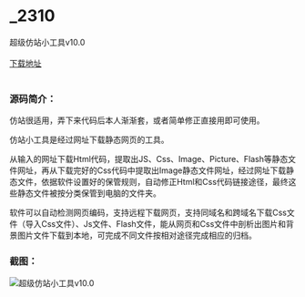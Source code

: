 # _2310
超级仿站小工具v10.0
<br/></br>
[下载地址](https://www.uuid2.com/2310.html "下载地址")
<br/></br>
<h3>源码简介：</h3>
<p>仿站很适用，弄下来代码后本人渐渐套，或者简单修正直接用即可使用。<p>
<p> <p>
<p>仿站小工具是经过网址下载静态网页的工具。<p>
<p> <p>
<p>从输入的网址下载Html代码，提取出JS、Css、Image、Picture、Flash等静态文件网址，再从下载完好的Css代码中提取出Image静态文件网址，经过网址下载静态文件，依据软件设置好的保管规则，自动修正Html和Css代码链接途径，最终这些静态文件被按分类保管到电脑的文件夹。<p>
<p> <p>
<p>软件可以自动检测网页编码，支持远程下载网页，支持同域名和跨域名下载Css文件（导入Css文件）、Js文件、Flash文件，能从网页和Css文件中剖析出图片和背景图片文件下载到本地，可完成不同文件按相对途径完成相应的归档。<p>
<h3>截图：</h3>
<img src="https://www.uuid2.com/wp-content/uploads/img/202105/980dceb553.png" alt="超级仿站小工具v10.0">
